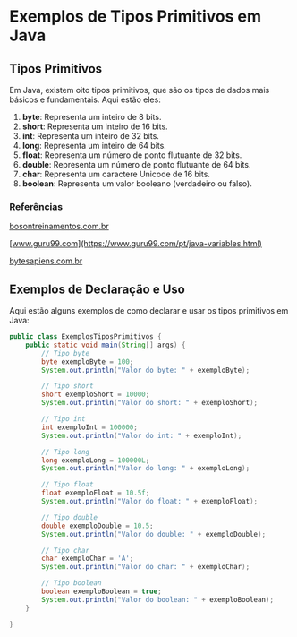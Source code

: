 # Exemplos de Tipos Primitivos em Java

## Tipos Primitivos

Em Java, existem oito tipos primitivos, que são os tipos de dados mais básicos e fundamentais. Aqui estão eles:

1. **byte**: Representa um inteiro de 8 bits.
2. **short**: Representa um inteiro de 16 bits.
3. **int**: Representa um inteiro de 32 bits.
4. **long**: Representa um inteiro de 64 bits.
5. **float**: Representa um número de ponto flutuante de 32 bits.
6. **double**: Representa um número de ponto flutuante de 64 bits.
7. **char**: Representa um caractere Unicode de 16 bits.
8. **boolean**: Representa um valor booleano (verdadeiro ou falso).


### Referências

[bosontreinamentos.com.br](https://www.bosontreinamentos.com.br/java/declaracao-de-variaveis-em-java/)

[www.guru99.com](https://www.guru99.com/pt/java-variables.html)

[bytesapiens.com.br](https://bytesapiens.com.br/tutoriais/programacao/java/variaveis/)

## Exemplos de Declaração e Uso

Aqui estão alguns exemplos de como declarar e usar os tipos primitivos em Java:

```java
public class ExemplosTiposPrimitivos {
    public static void main(String[] args) {
        // Tipo byte
        byte exemploByte = 100;
        System.out.println("Valor do byte: " + exemploByte);

        // Tipo short
        short exemploShort = 10000;
        System.out.println("Valor do short: " + exemploShort);

        // Tipo int
        int exemploInt = 100000;
        System.out.println("Valor do int: " + exemploInt);

        // Tipo long
        long exemploLong = 100000L;
        System.out.println("Valor do long: " + exemploLong);

        // Tipo float
        float exemploFloat = 10.5f;
        System.out.println("Valor do float: " + exemploFloat);

        // Tipo double
        double exemploDouble = 10.5;
        System.out.println("Valor do double: " + exemploDouble);

        // Tipo char
        char exemploChar = 'A';
        System.out.println("Valor do char: " + exemploChar);

        // Tipo boolean
        boolean exemploBoolean = true;
        System.out.println("Valor do boolean: " + exemploBoolean);
    }

}

